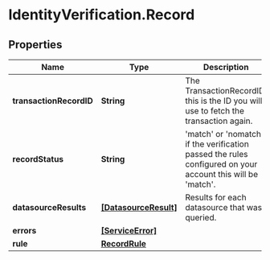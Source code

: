 # IdentityVerification.Record

## Properties

Name | Type | Description | Notes
------------ | ------------- | ------------- | -------------
**transactionRecordID** | **String** | The TransactionRecordID, this is the ID you will use to fetch the transaction again. | [optional] 
**recordStatus** | **String** | &#39;match&#39; or &#39;nomatch&#39; if the verification passed the rules configured on your account this will be &#39;match&#39;. | [optional] 
**datasourceResults** | [**[DatasourceResult]**](DatasourceResult.md) | Results for each datasource that was queried. | [optional] 
**errors** | [**[ServiceError]**](ServiceError.md) |  | [optional] 
**rule** | [**RecordRule**](RecordRule.md) |  | [optional] 


